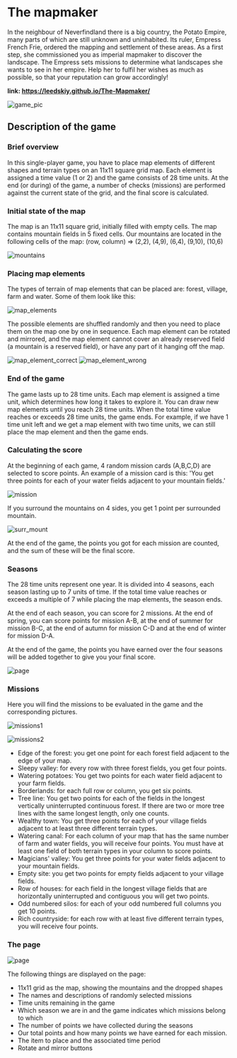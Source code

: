 # The mapmaker
In the neighbour of Neverfindland there is a big country, the Potato Empire, many parts of which are still unknown and uninhabited. Its ruler, Empress French Frie, ordered the mapping and settlement of these areas. As a first step, she commissioned you as imperial mapmaker to discover the landscape. The Empress sets missions to determine what landscapes she wants to see in her empire. Help her to fulfil her wishes as much as possible, so that your reputation can grow accordingly!

**link: https://leedskiy.github.io/The-Mapmaker/**

![game_pic](./img_readme/1.png)

## Description of the game

### Brief overview
In this single-player game, you have to place map elements of different shapes and terrain types on an 11x11 square grid map. Each element is assigned a time value (1 or 2) and the game consists of 28 time units. At the end (or during) of the game, a number of checks (missions) are performed against the current state of the grid, and the final score is calculated.

### Initial state of the map
The map is an 11x11 square grid, initially filled with empty cells. The map contains mountain fields in 5 fixed cells. Our mountains are located in the following cells of the map:
(row, column) => (2,2), (4,9), (6,4), (9,10), (10,6)

![mountains](./img_readme/2.png)

### Placing map elements
The types of terrain of map elements that can be placed are: forest, village, farm and water. Some of them look like this:

![map_elements](./img_readme/3.png)

The possible elements are shuffled randomly and then you need to place them on the map one by one in sequence. Each map element can be rotated and mirrored, and the map element cannot cover an already reserved field (a mountain is a reserved field), or have any part of it hanging off the map.

![map_element_correct](./img_readme/4.png)
![map_element_wrong](./img_readme/5.png)

### End of the game
The game lasts up to 28 time units. Each map element is assigned a time unit, which determines how long it takes to explore it. You can draw new map elements until you reach 28 time units. When the total time value reaches or exceeds 28 time units, the game ends. For example, if we have 1 time unit left and we get a map element with two time units, we can still place the map element and then the game ends.

### Calculating the score
At the beginning of each game, 4 random mission cards (A,B,C,D) are selected to score points. An example of a mission card is this:
'You get three points for each of your water fields adjacent to your mountain fields.'

![mission](./img_readme/6.png)

If you surround the mountains on 4 sides, you get 1 point per surrounded mountain.

![surr_mount](./img_readme/7.png)

At the end of the game, the points you got for each mission are counted, and the sum of these will be the final score.

### Seasons
The 28 time units represent one year. It is divided into 4 seasons, each season lasting up to 7 units of time. If the total time value reaches or exceeds a multiple of 7 while placing the map elements, the season ends.

At the end of each season, you can score for 2 missions. At the end of spring, you can score points for mission A-B, at the end of summer for mission B-C, at the end of autumn for mission C-D and at the end of winter for mission D-A.

At the end of the game, the points you have earned over the four seasons will be added together to give you your final score.

![page](./img_readme/8.png)

### Missions
Here you will find the missions to be evaluated in the game and the corresponding pictures.

![missions1](./img_readme/9.png)

![missions2](./img_readme/10.png)

* Edge of the forest: you get one point for each forest field adjacent to the edge of your map.
* Sleepy valley: for every row with three forest fields, you get four points.
* Watering potatoes: You get two points for each water field adjacent to your farm fields.
* Borderlands: for each full row or column, you get six points.
* Tree line: You get two points for each of the fields in the longest vertically uninterrupted continuous forest. If there are two or more tree lines with the same longest length, only one counts.
* Wealthy town: You get three points for each of your village fields adjacent to at least three different terrain types.
* Watering canal: For each column of your map that has the same number of farm and water fields, you will receive four points. You must have at least one field of both terrain types in your column to score points.
* Magicians' valley: You get three points for your water fields adjacent to your mountain fields.
* Empty site: you get two points for empty fields adjacent to your village fields.
* Row of houses: for each field in the longest village fields that are horizontally uninterrupted and contiguous you will get two points.
* Odd numbered silos: for each of your odd numbered full columns you get 10 points.
* Rich countryside: for each row with at least five different terrain types, you will receive four points.

### The page

![page](./img_readme/8.png)

The following things are displayed on the page:
* 11x11 grid as the map, showing the mountains and the dropped shapes
* The names and descriptions of randomly selected missions
* Time units remaining in the game
* Which season we are in and the game indicates which missions belong to which
* The number of points we have collected during the seasons
* Our total points and how many points we have earned for each mission.
* The item to place and the associated time period
* Rotate and mirror buttons

